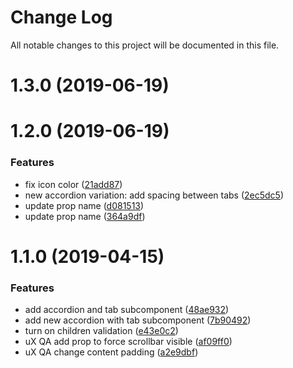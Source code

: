 # Change Log

All notable changes to this project will be documented in this file.

<a name="1.3.0"></a>
# 1.3.0 (2019-06-19)



<a name="1.2.0"></a>
# 1.2.0 (2019-06-19)


### Features

* fix icon color ([21add87](https://github.com/SUI-Components/sui-components/commit/21add87))
* new accordion variation: add spacing between tabs ([2ec5dc5](https://github.com/SUI-Components/sui-components/commit/2ec5dc5))
* update prop name ([d081513](https://github.com/SUI-Components/sui-components/commit/d081513))
* update prop name ([364a9df](https://github.com/SUI-Components/sui-components/commit/364a9df))



<a name="1.1.0"></a>
# 1.1.0 (2019-04-15)


### Features

* add accordion and tab subcomponent ([48ae932](https://github.com/SUI-Components/sui-components/commit/48ae932))
* add new accordion with tab subcomponent ([7b90492](https://github.com/SUI-Components/sui-components/commit/7b90492))
* turn on children validation ([e43e0c2](https://github.com/SUI-Components/sui-components/commit/e43e0c2))
* uX QA add prop to force scrollbar visible ([af09ff0](https://github.com/SUI-Components/sui-components/commit/af09ff0))
* uX QA change content padding ([a2e9dbf](https://github.com/SUI-Components/sui-components/commit/a2e9dbf))



